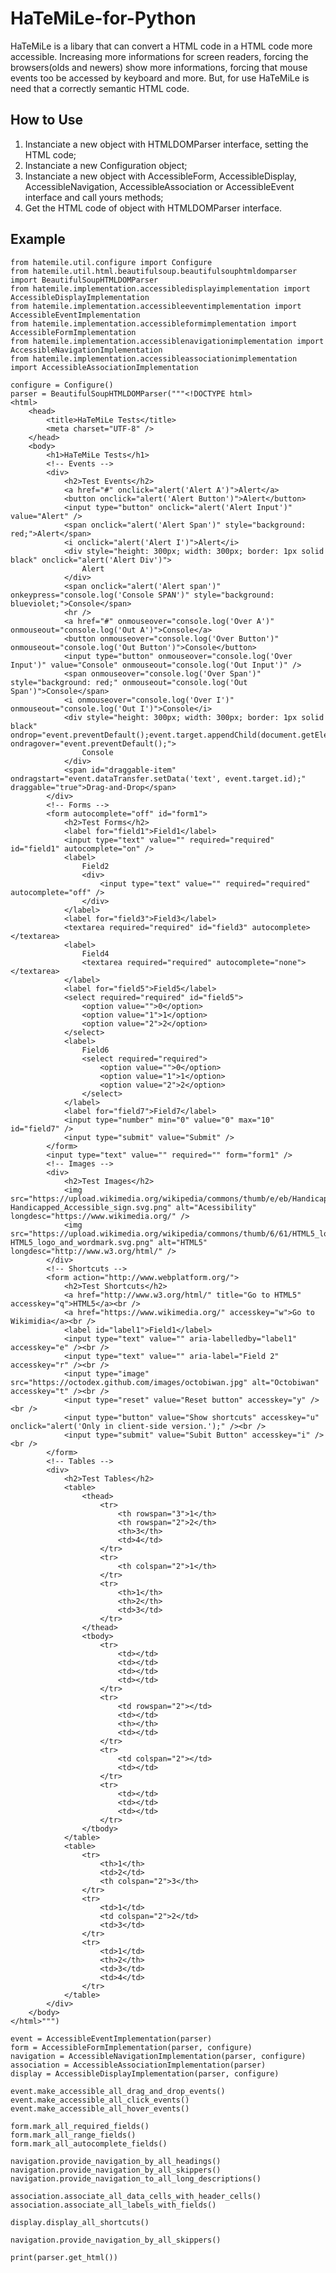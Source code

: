 HaTeMiLe-for-Python
===================
HaTeMiLe is a libary that can convert a HTML code in a HTML code more accessible. Increasing more informations for screen readers, forcing the browsers(olds and newers) show more informations, forcing that mouse events too be accessed by keyboard and more. But, for use HaTeMiLe is need that a correctly semantic HTML code.

## How to Use
1.  Instanciate a new object with HTMLDOMParser interface, setting the HTML code;
2.  Instanciate a new Configuration object;
3.  Instanciate a new object with AccessibleForm, AccessibleDisplay, AccessibleNavigation, AccessibleAssociation or AccessibleEvent interface and call yours methods;
4.  Get the HTML code of object with HTMLDOMParser interface.

## Example
    from hatemile.util.configure import Configure
    from hatemile.util.html.beautifulsoup.beautifulsouphtmldomparser import BeautifulSoupHTMLDOMParser
    from hatemile.implementation.accessibledisplayimplementation import AccessibleDisplayImplementation
    from hatemile.implementation.accessibleeventimplementation import AccessibleEventImplementation
    from hatemile.implementation.accessibleformimplementation import AccessibleFormImplementation
    from hatemile.implementation.accessiblenavigationimplementation import AccessibleNavigationImplementation
    from hatemile.implementation.accessibleassociationimplementation import AccessibleAssociationImplementation
    
    configure = Configure()
    parser = BeautifulSoupHTMLDOMParser("""<!DOCTYPE html>
    <html>
        <head>
            <title>HaTeMiLe Tests</title>
            <meta charset="UTF-8" />
        </head>
        <body>
            <h1>HaTeMiLe Tests</h1>
            <!-- Events -->
            <div>
                <h2>Test Events</h2>
                <a href="#" onclick="alert('Alert A')">Alert</a>
                <button onclick="alert('Alert Button')">Alert</button>
                <input type="button" onclick="alert('Alert Input')" value="Alert" />
                <span onclick="alert('Alert Span')" style="background: red;">Alert</span>
                <i onclick="alert('Alert I')">Alert</i>
                <div style="height: 300px; width: 300px; border: 1px solid black" onclick="alert('Alert Div')">
                    Alert
                </div>
                <span onclick="alert('Alert span')" onkeypress="console.log('Console SPAN')" style="background: blueviolet;">Console</span>
                <hr />
                <a href="#" onmouseover="console.log('Over A')" onmouseout="console.log('Out A')">Console</a>
                <button onmouseover="console.log('Over Button')" onmouseout="console.log('Out Button')">Console</button>
                <input type="button" onmouseover="console.log('Over Input')" value="Console" onmouseout="console.log('Out Input')" />
                <span onmouseover="console.log('Over Span')" style="background: red;" onmouseout="console.log('Out Span')">Console</span>
                <i onmouseover="console.log('Over I')" onmouseout="console.log('Out I')">Console</i>
                <div style="height: 300px; width: 300px; border: 1px solid black" ondrop="event.preventDefault();event.target.appendChild(document.getElementById(event.dataTransfer.getData('text')));" ondragover="event.preventDefault();">
                    Console
                </div>
                <span id="draggable-item" ondragstart="event.dataTransfer.setData('text', event.target.id);" draggable="true">Drag-and-Drop</span>
            </div>
            <!-- Forms -->
            <form autocomplete="off" id="form1">
                <h2>Test Forms</h2>
                <label for="field1">Field1</label>
                <input type="text" value="" required="required" id="field1" autocomplete="on" />
                <label>
                    Field2
                    <div>
                        <input type="text" value="" required="required" autocomplete="off" />
                    </div>
                </label>
                <label for="field3">Field3</label>
                <textarea required="required" id="field3" autocomplete></textarea>
                <label>
                    Field4
                    <textarea required="required" autocomplete="none"></textarea>
                </label>
                <label for="field5">Field5</label>
                <select required="required" id="field5">
                    <option value="">0</option>
                    <option value="1">1</option>
                    <option value="2">2</option>
                </select>
                <label>
                    Field6
                    <select required="required">
                        <option value="">0</option>
                        <option value="1">1</option>
                        <option value="2">2</option>
                    </select>
                </label>
                <label for="field7">Field7</label>
                <input type="number" min="0" value="0" max="10" id="field7" />
                <input type="submit" value="Submit" />
            </form>
            <input type="text" value="" required="" form="form1" />
            <!-- Images -->
            <div>
                <h2>Test Images</h2>
                <img src="https://upload.wikimedia.org/wikipedia/commons/thumb/e/eb/Handicapped_Accessible_sign.svg/2000px-Handicapped_Accessible_sign.svg.png" alt="Acessibility" longdesc="https://www.wikimedia.org/" />
                <img src="https://upload.wikimedia.org/wikipedia/commons/thumb/6/61/HTML5_logo_and_wordmark.svg/2000px-HTML5_logo_and_wordmark.svg.png" alt="HTML5" longdesc="http://www.w3.org/html/" />
            </div>
            <!-- Shortcuts -->
            <form action="http://www.webplatform.org/">
                <h2>Test Shortcuts</h2>
                <a href="http://www.w3.org/html/" title="Go to HTML5" accesskey="q">HTML5</a><br />
                <a href="https://www.wikimedia.org/" accesskey="w">Go to Wikimidia</a><br />
                <label id="label1">Field1</label>
                <input type="text" value="" aria-labelledby="label1" accesskey="e" /><br />
                <input type="text" value="" aria-label="Field 2" accesskey="r" /><br />
                <input type="image" src="https://octodex.github.com/images/octobiwan.jpg" alt="Octobiwan" accesskey="t" /><br />
                <input type="reset" value="Reset button" accesskey="y" /><br />
                <input type="button" value="Show shortcuts" accesskey="u" onclick="alert('Only in client-side version.');" /><br />
                <input type="submit" value="Subit Button" accesskey="i" /><br />
            </form>
            <!-- Tables -->
            <div>
                <h2>Test Tables</h2>
                <table>
                    <thead>
                        <tr>
                            <th rowspan="3">1</th>
                            <th rowspan="2">2</th>
                            <th>3</th>
                            <td>4</td>
                        </tr>
                        <tr>
                            <th colspan="2">1</th>
                        </tr>
                        <tr>
                            <th>1</th>
                            <th>2</th>
                            <td>3</td>
                        </tr>
                    </thead>
                    <tbody>
                        <tr>
                            <td></td>
                            <td></td>
                            <td></td>
                            <td></td>
                        </tr>
                        <tr>
                            <td rowspan="2"></td>
                            <td></td>
                            <th></th>
                            <td></td>
                        </tr>
                        <tr>
                            <td colspan="2"></td>
                            <td></td>
                        </tr>
                        <tr>
                            <td></td>
                            <td></td>
                            <td></td>
                        </tr>
                    </tbody>
                </table>
                <table>
                    <tr>
                        <th>1</th>
                        <td>2</td>
                        <th colspan="2">3</th>
                    </tr>
                    <tr>
                        <td>1</td>
                        <td colspan="2">2</td>
                        <td>3</td>
                    </tr>
                    <tr>
                        <td>1</td>
                        <th>2</th>
                        <td>3</td>
                        <td>4</td>
                    </tr>
                </table>
            </div>
        </body>
    </html>""")
    
    event = AccessibleEventImplementation(parser)
    form = AccessibleFormImplementation(parser, configure)
    navigation = AccessibleNavigationImplementation(parser, configure)
    association = AccessibleAssociationImplementation(parser)
    display = AccessibleDisplayImplementation(parser, configure)

    event.make_accessible_all_drag_and_drop_events()
    event.make_accessible_all_click_events()
    event.make_accessible_all_hover_events()

    form.mark_all_required_fields()
    form.mark_all_range_fields()
    form.mark_all_autocomplete_fields()

    navigation.provide_navigation_by_all_headings()
    navigation.provide_navigation_by_all_skippers()
    navigation.provide_navigation_to_all_long_descriptions()

    association.associate_all_data_cells_with_header_cells()
    association.associate_all_labels_with_fields()

    display.display_all_shortcuts()

    navigation.provide_navigation_by_all_skippers()

    print(parser.get_html())
